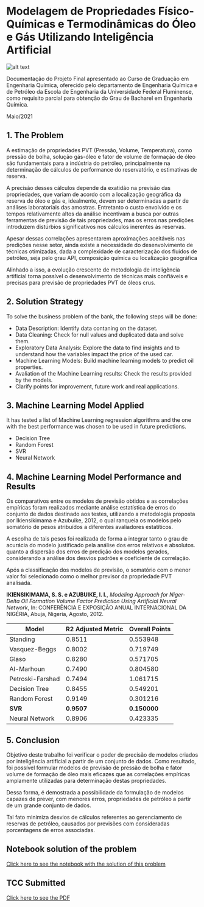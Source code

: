 
# Modelagem de Propriedades Físico-Químicas e Termodinâmicas do Óleo e Gás Utilizando Inteligência Artificial



![alt text](https://images.pexels.com/photos/87236/pexels-photo-87236.jpeg?auto=compress&cs=tinysrgb&dpr=2&h=650&w=940)

Documentação do Projeto Final apresentado ao Curso de Graduação em Engenharia Química, oferecido pelo departamento de Engenharia Química e de Petróleo da Escola de Engenharia da Universidade Federal Fluminense, como requisito parcial para obtenção do Grau de Bacharel em Engenharia Química.

Maio/2021

## 1. The Problem

A estimação de propriedades PVT (Pressão, Volume, Temperatura), como pressão de bolha, solução gás-óleo e fator de volume de formação de óleo são fundamentais para a indústria do petróleo, principalmente na determinação de cálculos de performance do reservatório, e estimativas de reserva. 

A precisão desses cálculos depende da exatidão na previsão das propriedades, que variam de acordo com a localização geográfica da reserva de óleo e gás e, idealmente, devem ser determinadas a partir de análises laboratoriais das amostras. Entretanto o custo envolvido e os tempos relativamente altos da análise incentivam a busca por outras ferramentas de previsão de tais propriedades, mas os erros nas predições introduzem distúrbios significativos nos cálculos inerentes às reservas.

Apesar dessas correlações apresentarem aproximações aceitáveis nas predições nesse setor, ainda existe a necessidade do desenvolvimento de técnicas otimizadas, dada a complexidade de caracterização dos fluidos de petróleo, seja pelo grau API, composição química ou localização geográfica

Alinhado a isso, a evolução crescente de metodologia de inteligência artificial torna possível o desenvolvimento de técnicas mais confiáveis e precisas para previsão de propriedades PVT de óleos crus.

## 2. Solution Strategy

To solve the business problem of the bank, the following steps will be done:
- Data Description: Identify data contaning on the dataset.
- Data Cleaning: Check for null values and duplicated data and solve them.
- Exploratory Data Analysis: Explore the data to find insights and to understand how the variables impact the price of the used car.
- Machine Learning Models: Build machine learning models to predict oil properties.
- Avaliation of the Machine Learning results: Check the results provided by the models.
- Clarify points for improvement, future work and real applications.


## 3. Machine Learning Model Applied

It has tested a list of Machine Learning regression algorithms and the one with the best performance was chosen to be used in future predictions.

- Decision Tree
- Random Forest
- SVR
- Neural Network


## 4. Machine Learning Model Performance and Results


Os comparativos entre os modelos de previsão obtidos e as correlações empíricas foram realizados mediante análise estatística de erros do conjunto de dados destinado aos testes, utilizando a metodologia proposta por Ikiensikimama e Azubuike, 2012, o qual ranqueia os modelos pelo somatório de pesos atribuídos a diferentes avaliadores estatíticos.

A escolha de tais pesos foi realizada de forma a integrar tanto o grau de acurácia do modelo justificado pela análise dos erros relativos e absolutos. quanto a dispersão dos erros de predição dos modelos gerados, considerando a análise dos desvios padrões e coeficiente de correlação.

Após a classificação dos modelos de previsão, o somatório com o menor valor foi selecionado como o melhor previsor da propriedade PVT analisada.


**IKIENSIKIMAMA, S. S. e AZUBUIKE, I. I.**, *Modeling Approach for Niger-Delta Oil Formation Volume Factor Prediction Using Artificial Neural Network*, In: CONFERÊNCIA E EXPOSIÇÃO ANUAL INTERNACIONAL DA NIGÉRIA, Abuja, Nigeria, Agosto, 2012.


| Model | R2 Adjusted Metric | Overall Points |
| ------- | ------- | ------- |
| Standing | 0.8511 | 0.553948 |
| Vasquez-Beggs |  0.8002 | 0.719749 |
| Glaso |  0.8280 |  0.571705 |
| Al-Marhoun |  0.7490 |  0.804580 |
| Petroski-Farshad |  0.7494 | 1.061715 |
| Decision Tree |  0.8455 | 0.549201 |
| Random Forest |  0.9149 | 0.301216 |
| **SVR** | **0.9507** | **0.150000** |
| Neural Network | 0.8906 | 0.423335 |


## 5. Conclusion

Objetivo deste trabalho foi verificar o poder de precisão de modelos criados por inteligência artificial a partir de um conjunto de dados. Como resultado, foi possível formular modelos de previsão de pressão de bolha e fator volume de formação de óleo mais eficazes que as correlações empíricas amplamente utilizadas para determinação destas propriedades.

Dessa forma, é demostrada a possibilidade da formulação de modelos capazes de prever, com menores erros, propriedades de petróleo a partir de um grande conjunto de dados. 

Tal fato minimiza desvios de cálculos referentes ao gerenciamento de reservas de petróleo, causados por previsões com consideradas porcentagens de erros associadas.

## Notebook solution of the problem

[Click here to see the notebook with the solution of this problem](https://github.com/DboechatM/Documentacao-TCC/blob/main/TCC_DOC.ipynb)


## TCC Submitted
[Click here to see the PDF](https://app.uff.br/riuff/handle/1/22026)
